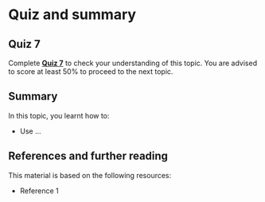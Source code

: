# Quiz and summary

## Quiz 7

Complete [**Quiz 7**](https://docs.google.com/forms/d/e/1FAIpQLSfQW4_kH9J_G92el_PBpAtb5dQD8mp4IRVJlJTM45zuXXzwvw/viewform?usp=sf_link) to check your understanding of this topic. You are advised to score at least 50% to proceed to the next topic.

## Summary

In this topic, you learnt how to:
- Use ...

## References and further reading

This material is based on the following resources:
- Reference 1
